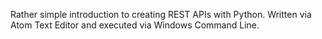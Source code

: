 Rather simple introduction to creating REST APIs with Python.
Written via Atom Text Editor and executed via Windows Command Line.
